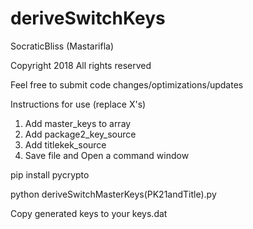 # deriveSwitchKeys
SocraticBliss (Mastarifla)

Copyright 2018 All rights reserved

Feel free to submit code changes/optimizations/updates


Instructions for use (replace X's)

1) Add master_keys to array
2) Add package2_key_source
3) Add titlekek_source
4) Save file and Open a command window

pip install pycrypto

python deriveSwitchMasterKeys(PK21andTitle).py

Copy generated keys to your keys.dat
